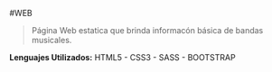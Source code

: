 #WEB
>
>Página Web estatica que brinda informacón básica de bandas musicales.
>
**Lenguajes Utilizados:** HTML5 - CSS3 - SASS - BOOTSTRAP
